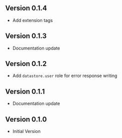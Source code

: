 ## Version 0.1.4

- Add extension tags

## Version 0.1.3

- Documentation update

## Version 0.1.2

- Add `datastore.user` role for error response writing

## Version 0.1.1

- Documentation update

## Version 0.1.0

- Initial Version